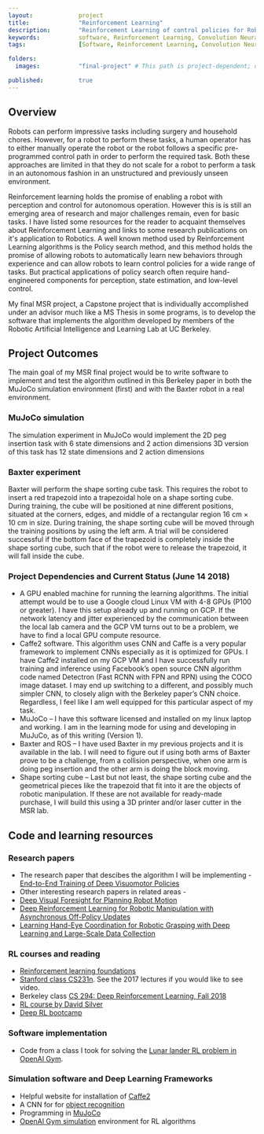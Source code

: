 ```yaml
---
layout:             project
title:              "Reinforcement Learning"
description:        "Reinforcement Learning of control policies for Robotic manipulation and grasping"
keywords:           software, Reinforcement Learning, Convolution Neural Networks, CNN, Deep Learning, Q Learning, OpenAI, Gym, MuJoCo, Baxter, Object recognition, Grasping, Manipulation, ROS, Robotics, Optimal Control, Python
tags:               [Software, Reinforcement Learning, Convolution Neural Networks, CNN, Deep Learning, Q Learning, OpenAI, Gym, MuJoCo, Baxter, Object recognition, Grasping, Manipulation, ROS, Robotics, Optimal Control, Python]

folders:
  images:           "final-project" # This path is project-dependent; don't forget to change it!

published:          true
---
```


## Overview
Robots can perform impressive tasks including surgery and household chores.  However, for a robot to perform these tasks, a human operator has to either manually operate the robot or the robot follows a specific pre-programmed control path in order to perform the required task. Both these approaches are limited in that they do not scale for a robot to perform a task in an autonomous fashion in an unstructured and previously unseen environment. 

Reinforcement learning holds the promise of enabling a robot with perception and control for autonomous operation. However this is is still an emerging area of research and major challenges remain, even for basic tasks. I have listed some resources for the reader to acquaint themselves about Reinforcement Learning and links to some research publications on it's application to Robotics. 
A well known method used by Reinforcement Learning algorithms is the Policy search method, and this method holds the promise of allowing robots to automatically learn new behaviors through experience and can allow robots to learn control policies for a wide range of tasks. But practical applications of policy search often require hand-engineered components for perception, state estimation, and low-level control.

My final MSR project, a Capstone project that is individually accomplished under an advisor much like a MS Thesis in some programs, is to develop the software that implements the algorithm developed by members of the Robotic Artificial Intelligence and Learning Lab at UC Berkeley.

## Project Outcomes
The main goal of my MSR final project would be to write software to implement and test the algorithm outlined in this Berkeley paper in both the MuJoCo simulation environment (first) and  with the Baxter robot in a real environment. 
### MuJoCo simulation
The simulation experiment in MuJoCo would implement the 
2D peg insertion task with 6 state dimensions and 2 action dimensions
3D version of this task has 12 state dimensions and 2 action dimensions

### Baxter experiment
Baxter will perform the shape sorting cube task. This requires the robot to insert a red trapezoid into a trapezoidal hole on a shape sorting cube. During training, the cube will be positioned at nine different positions, situated at the corners, edges, and middle of a rectangular region 16 cm × 10 cm in size. During training, the shape sorting cube will be moved through the training positions by using the left arm. A trial will be considered successful if the bottom face of the trapezoid is completely inside the shape sorting cube, such that if the robot were to release the trapezoid, it will fall inside the cube.

### Project Dependencies and Current Status (June 14 2018)
- A GPU enabled machine for running the learning algorithms. The initial attempt would be to use a Google cloud Linux VM with 4-8 GPUs (P100  or greater). I have this setup already up and running on GCP. If the network latency and jitter experienced by the communication between the local lab camera and the GCP VM turns out to be a problem, we have to find a local GPU compute resource. 
- Caffe2 software. This algorithm uses CNN and Caffe is a very popular framework to implement CNNs especially as it is optimized for GPUs. I have Caffe2 installed on my GCP VM and I have successfully run training and inference using Facebook’s open source CNN algorithm code named Detectron (Fast RCNN with FPN and RPN) using the COCO image dataset. I may end up switching to a different, and possibly much simpler CNN, to closely align with the Berkeley paper’s CNN choice. Regardless, I feel like I am well equipped for this particular aspect of my task.
- MuJoCo – I have this software licensed and installed on my linux laptop and working. I am in the learning mode for using and developing in MuJuCo, as of this writing (Version 1).
- Baxter and ROS – I have used Baxter in my previous projects and it is available in the lab. I will need to figure out if using both arms of Baxter prove to be a challenge, from a collision perspective, when one arm is doing peg insertion and the other arm is doing the block moving.
- Shape sorting cube – Last but not least, the shape sorting cube and the geometrical pieces like the trapezoid that fit into it are the objects of robotic manipulation. If these are not available for ready-made purchase, I will build this using a 3D printer and/or laser cutter in the MSR lab. 


## Code and learning resources

### Research papers
- The research paper that descibes the algorithm I will be implementing - [End-to-End Training of Deep Visuomotor Policies](https://arxiv.org/pdf/1504.00702.pdf)
- Other interesting research papers in related areas -
- [Deep Visual Foresight for Planning Robot Motion](https://arxiv.org/pdf/1610.00696.pdf)
- [Deep Reinforcement Learning for Robotic Manipulation with Asynchronous Off-Policy Updates](https://arxiv.org/pdf/1610.00633.pdf)
- [Learning Hand-Eye Coordination for Robotic Grasping with Deep Learning and Large-Scale Data Collection](http://journals.sagepub.com/doi/pdf/10.1177/0278364917710318)

### RL courses and reading
- [Reinforcement learning foundations](https://jermwatt.github.io/mlrefined/)
- [Stanford class CS231n](http://cs231n.stanford.edu/). See the 2017 lectures if you would like to see video.
- Berkeley class [CS 294: Deep Reinforcement Learning, Fall 2018](http://rail.eecs.berkeley.edu/deeprlcourse/)
- [RL course by David Silver](https://www.youtube.com/watch?v=2pWv7GOvuf0&app=desktop)
- [Deep RL bootcamp](https://sites.google.com/view/deep-rl-bootcamp/lectures)

### Software implementation
- Code from a class I took for solving the [Lunar lander RL problem in OpenAI Gym](https://github.com/srikanth-kilaru/final-project/blob/master/ll-v2.py).

### Simulation software and Deep Learning Frameworks
- Helpful website for installation of [Caffe2](https://github.com/facebookresearch/Detectron/blob/master/INSTALL.md)
- A CNN for for [object recognition](https://github.com/facebookresearch/Detectron)
- Programming in [MuJoCo](http://www.mujoco.org/book/programming.html)
- [OpenAI Gym simulation](https://openai.com/) environment for RL algorithms
